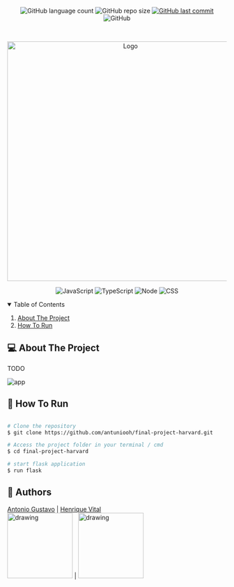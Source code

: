 <p align="center">
  <img alt="GitHub language count" src="https://img.shields.io/github/languages/count/antuniooh/final-project-harvard">

  <img alt="GitHub repo size" src="https://img.shields.io/github/repo-size/antuniooh/final-project-harvard">
  
  <a href="https://github.com/antuniooh/final-project-harvard/commits/master">
    <img alt="GitHub last commit" src="https://img.shields.io/github/last-commit/antuniooh/final-project-harvard">
  </a>
  
   <img alt="GitHub" src="https://img.shields.io/github/license/antuniooh/final-project-harvard">
</p>

<!-- PROJECT LOGO -->
<br />
<p align="center">
  <a href="https://github.com/antuniooh/final-project-harvard">
    <img src="https://ripehp.files.wordpress.com/2012/06/harvard-university-logo.jpg" alt="Logo" width="550">
  </a>
</p>

<p align="center">
  <img alt="JavaScript" src="https://img.shields.io/badge/JavaScript-yellow?style=for-the-badge&logo=javascript&logoColor=white"/>
  <img alt="TypeScript" src="https://img.shields.io/badge/Typescript-blue?style=for-the-badge&logo=typescript&logoColor=white"/>
  <img alt="Node" src="https://img.shields.io/badge/Node-green?style=for-the-badge&logo=node&logoColor=white"/>
  <img alt="CSS" src="https://img.shields.io/badge/CSS-darkblue?style=for-the-badge&logo=css3&logoColor=white"/>
</p>



<!-- TABLE OF CONTENTS -->
<details open="open">
  <summary>Table of Contents</summary>
  <ol>
    <li>
      <a href="#-about-the-project">About The Project</a>
    </li>
    <li>
      <a href="#-how-to-run">How To Run</a>
    </li>
  </ol>
</details>


<!-- ABOUT THE PROJECT -->
## 💻 About The Project
TODO

![app](https://github.com/antuniooh/final-project-harvard/blob/main/images/app.gif)

<!-- HOW TO RUN -->
## 🚀 How To Run

```bash

# Clone the repository
$ git clone https://github.com/antuniooh/final-project-harvard.git

# Access the project folder in your terminal / cmd
$ cd final-project-harvard

# start flask application
$ run flask

```

## 🤖 Authors

[Antonio Gustavo](https://github.com/antuniooh)           |  [Henrique Vital](https://github.com/henriquevital00)           
<img src="https://avatars.githubusercontent.com/u/51217271?v=4" alt="drawing" width="150"/>  |  <img src="https://avatars.githubusercontent.com/u/48650626?v=4" alt="drawing" width="150"/>
